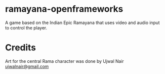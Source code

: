 ramayana-openframeworks
=======================

A game based on the Indian Epic Ramayana that uses video and audio input to control the player.

Credits
=======

Art for the central Rama character was done by Ujwal Nair <ujwalnair@gmail.com>

